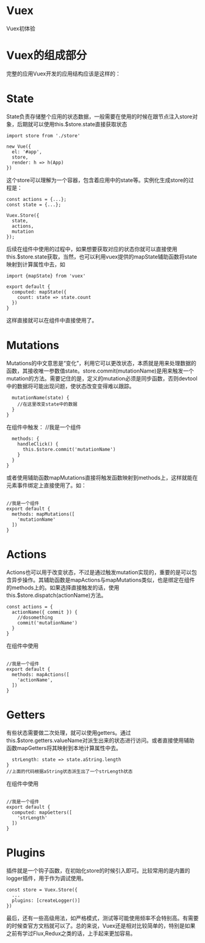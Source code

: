 # Vuex
Vuex初体验
# Vuex的组成部分 #

完整的应用Vuex开发的应用结构应该是这样的：

# State #

State负责存储整个应用的状态数据，一般需要在使用的时候在跟节点注入store对象，后期就可以使用this.$store.state直接获取状态

```//store为实例化生成的
import store from './store'

new Vue({
  el: '#app',
  store,
  render: h => h(App)
})
```
这个store可以理解为一个容器，包含着应用中的state等。实例化生成store的过程是：

```const mutations = {...};
const actions = {...};
const state = {...};

Vuex.Store({
  state,
  actions,
  mutation
});
```
后续在组件中使用的过程中，如果想要获取对应的状态你就可以直接使用this.$store.state获取，当然，也可以利用vuex提供的mapState辅助函数将state映射到计算属性中去，如
```//我是组件
import {mapState} from 'vuex'

export default {
  computed: mapState({
    count: state => state.count
  })
}
```
这样直接就可以在组件中直接使用了。

# Mutations #

Mutations的中文意思是“变化”，利用它可以更改状态，本质就是用来处理数据的函数，其接收唯一参数值state。store.commit(mutationName)是用来触发一个mutation的方法。需要记住的是，定义的mutation必须是同步函数，否则devtool中的数据将可能出现问题，使状态改变变得难以跟踪。
```const mutations = {
  mutationName(state) {
    //在这里改变state中的数据
  }
}
```
在组件中触发：
//我是一个组件
```export default {
  methods: {
    handleClick() {
      this.$store.commit('mutationName')
    }
  }
}
```
或者使用辅助函数mapMutations直接将触发函数映射到methods上，这样就能在元素事件绑定上直接使用了。如：
```import {mapMutations} from 'vuex'

//我是一个组件
export default {
  methods: mapMutations([
    'mutationName'
  ])
}
```
# Actions #
Actions也可以用于改变状态，不过是通过触发mutation实现的，重要的是可以包含异步操作。其辅助函数是mapActions与mapMutations类似，也是绑定在组件的methods上的。如果选择直接触发的话，使用this.$store.dispatch(actionName)方法。
```//定义Actions
const actions = {
  actionName({ commit }) {
    //dosomething
    commit('mutationName')
  }
}
```
在组件中使用
```import {mapActions} from 'vuex'

//我是一个组件
export default {
  methods: mapActions([
    'actionName',
  ])
}
```
# Getters #

有些状态需要做二次处理，就可以使用getters。通过this.$store.getters.valueName对派生出来的状态进行访问。或者直接使用辅助函数mapGetters将其映射到本地计算属性中去。
```const getters = {
  strLength: state => state.aString.length
}
//上面的代码根据aString状态派生出了一个strLength状态
```
在组件中使用
```import {mapGetters} from 'vuex'

//我是一个组件
export default {
  computed: mapGetters([
    'strLength'
  ])
}
```
# Plugins #
插件就是一个钩子函数，在初始化store的时候引入即可。比较常用的是内置的logger插件，用于作为调试使用。
```import createLogger from 'vuex/dist/logger'
const store = Vuex.Store({
  ...
  plugins: [createLogger()]
})

```
最后，还有一些高级用法，如严格模式，测试等可能使用频率不会特别高。有需要的时候查官方文档就可以了。总的来说，Vuex还是相对比较简单的，特别是如果之前有学过Flux,Redux之类的话，上手起来更加容易。
